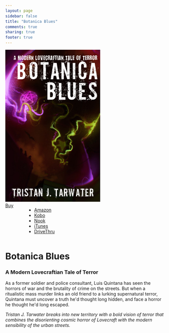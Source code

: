 ```yaml
---
layout: page
sidebar: false
title: "Botanica Blues"
comments: true
sharing: true
footer: true
---
```


<div class="row spotlight">
   <div class="small-12 medium-4 text-center left spotlight-left">
<img src="/images/books/botanica-blues.jpg" alt="Botanica Blues book cover" title="Botanica Blues" class="spotlight-cover box-shadow">
  <div class="small-12 columns">
   <a href="#" data-dropdown="drop" class="button radius dropdown sales-large">Buy</a><br>
<ul id="drop" data-dropdown-content class="f-dropdown text-left">
  <li><a href="http://www.amazon.com/dp/B007UJ6BV6/?tag=bathelup-20">Amazon</a></li>
  <li><a href="http://store.kobobooks.com/en-US/ebook/botanica-blues">Kobo</a></li>
  <li><a href="http://www.barnesandnoble.com/w/botanica-blues-tristan-tarwater/1110178488">Nook</a></li>
  <li><a href="https://itunes.apple.com/us/book/botanica-blues/id596593307">iTunes</a></li>
  <li><a href="http://www.drivethrufiction.com/product/122090/Botanica-Blues">DriveThru</a></li>
</ul>
  </div>
   </div>
   <div class="small-12 medium-8 spotlight-blurb right">
   <h1>Botanica Blues</h1>
   <h3 class="subheader">A Modern Lovecraftian Tale of Terror</h3>
   <p>As a former soldier and police consultant, Luis Quintana has seen the horrors of war and the brutality of crime on the streets. But when a ritualistic mass murder links an old friend to a lurking supernatural terror, Quintana must uncover a truth he'd thought long hidden, and face a horror he thought he'd long escaped.</p>
   <p><em>Tristan J. Tarwater breaks into new territory with a bold vision of terror that combines the disorienting cosmic horror of Lovecraft with the modern sensibility of the urban streets.</em></p>
   </div>
   </div>